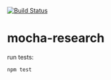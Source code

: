 [![Build Status](https://travis-ci.org/hustler79/mocha-research.svg?branch=master)](https://travis-ci.org/hustler79/mocha-research)

# mocha-research

run tests:

```javascript
npm test
```
